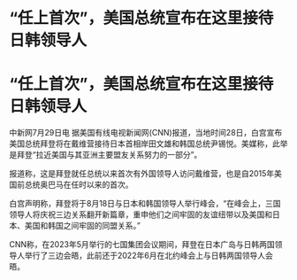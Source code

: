 # “任上首次”，美国总统宣布在这里接待日韩领导人

# “任上首次”，美国总统宣布在这里接待日韩领导人

中新网7月29日电
据美国有线电视新闻网(CNN)报道，当地时间28日，白宫宣布美国总统拜登将在戴维营接待日本首相岸田文雄和韩国总统尹锡悦。美媒称，此举是拜登“拉近美国与其亚洲主要盟友关系努力的一部分”。

报道称，这是拜登就任总统以来首次有外国领导人访问戴维营，也是自2015年美国前总统奥巴马在任时以来的首次。

白宫声明称，拜登将于8月18日与日本和韩国领导人举行峰会，“在峰会上，三国领导人将庆祝三边关系翻开新篇章，重申他们之间牢固的友谊纽带以及美国和日本、美国和韩国之间牢固的同盟关系。”

CNN称，在2023年5月举行的七国集团会议期间，拜登在日本广岛与日韩两国领导人举行了三边会晤，此前还于2022年6月在北约峰会上与日韩两国领导人会晤。

